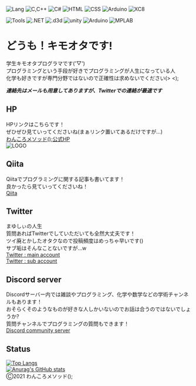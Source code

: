 ![Lang](https://img.shields.io/badge/-Lang-gray?style=flat-square)
![C,C++](https://img.shields.io/badge/-C%2B%2B-blue?style=flat-square)
![C#](https://img.shields.io/badge/-C%23-blueviolet?style=flat-square)
![HTML](https://img.shields.io/badge/-HTML-orange?style=flat-square)
![CSS](https://img.shields.io/badge/-CSS-%231e90ff?style=flat-square)
![Arduino](https://img.shields.io/badge/-ArduinoLang-%231e90ff?style=flat-square)
![XC8](https://img.shields.io/badge/-XC8-gray?style=flat-square)  

![Tools](https://img.shields.io/badge/-Tools-gray?style=flat-square)
![.NET](https://img.shields.io/badge/-.NET-blueviolet?style=flat-square)
![.d3d](https://img.shields.io/badge/-DirectX12-blueviolet?style=flat-square)
![unity](https://img.shields.io/badge/-Unity-black?style=flat-square)
![Arduino](https://img.shields.io/badge/-Arduino-%231e90ff?style=flat-square)
![MPLAB](https://img.shields.io/badge/-MPLABX-gray?style=flat-square)  
# **どうも！キモオタです!**  
学生キモオタプログラマです('▽')  
プログラミングという手段が好きでプログラミングが人生になっている人  
化学も好きですが専門分野ではないので正確性は求めないでください(> <);  

***連絡先はメールも用意してありますが、Twitterでの連絡が最速です***

## **HP**
HPリンクはこちらです！  
ぜひぜひ見ていってくださいね(まぁリンク置いてあるだけですが...)  
[わんころメソッド();公式HP](http://mayu-cs.xyz)  
![LOGO](https://user-images.githubusercontent.com/53264288/119266415-b025a100-bc25-11eb-92ca-67f1f3f5ea5e.png)

## **Qiita**
Qiitaでプログラミングに関する記事も書いてます！  
良かったら見ていってくださいね！  
[Qiita](https://qiita.com/mayu___cs)  

## **Twitter**
まゆしぃの人生  
質問あればTwitterでしていただいても全然大丈夫です！  
ツイ廃とかしたオタクなので投稿頻度はめっちゃ早いです()  
サブ垢はそんなことないですが...w  
[Twitter : main account](https://twitter.com/mayu___cs)  
[Twitter : sub account](https://twitter.com/mayu___cs_2)

## **Discord server** 
Discordサーバー内では雑談やプログラミング、化学や数学などの学術チャンネルもあります！  
おそらくそのようなものが好きな人しかいないのでお話は合うのではないでしょうか?  
質問チャンネルでプログラミングの質問もできます！  
[Discord community server](https://discord.com/invite/TZVTBkk)  

## Status  
[![Top Langs](https://github-readme-stats.vercel.app/api/top-langs/?username=mayu-cs&layout=compact&theme=react)](https://github.com/anuraghazra/github-readme-stats)  
[![Anurag's GitHub stats](https://github-readme-stats.vercel.app/api?username=mayu-cs&show_icons=true&count_private=true&theme=react)](https://github.com/anuraghazra/github-readme-stats)  
Ⓒ2021 わんころメソッド();
